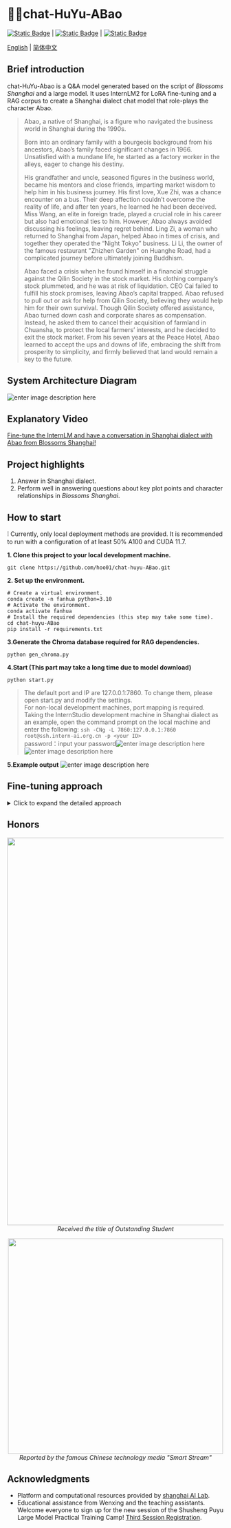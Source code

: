 # 🌷🤵chat-HuYu-ABao

[![Static Badge](https://img.shields.io/badge/license-Apache%202.0-00a2a8)][license-url] | [![Static Badge](https://img.shields.io/badge/openxlab-models-blue)][OpenXLab_Model-url] | [![Static Badge](https://img.shields.io/badge/modelscope-models-9371ab)
][ModelScope-url]
[](./README_en.md)

[license-url]: ./LICENSE
[OpenXLab_Model-url]: https://openxlab.org.cn/models/detail/hoo01/chat-huyu-ABao
[ModelScope-url]: https://www.modelscope.cn/models/hooo01/chat-huyu-ABao

[English](./README_en-US.md) | [简体中文](./README-zh.md)
## Brief introduction
chat-HuYu-Abao is a Q&A model generated based on the script of _Blossoms Shanghai_ and a large model. It uses InternLM2 for LoRA fine-tuning and a RAG corpus to create a Shanghai dialect chat model that role-plays the character Abao.

> Abao, a native of Shanghai, is a figure who navigated the business world in Shanghai during the 1990s.
> 
> Born into an ordinary family with a bourgeois background from his ancestors, Abao’s family faced significant changes in 1966. Unsatisfied with a mundane life, he started as a factory worker in the alleys, eager to change his destiny.
> 
> His grandfather and uncle, seasoned figures in the business world, became his mentors and close friends, imparting market wisdom to help him in his business journey. His first love, Xue Zhi, was a chance encounter on a bus. Their deep affection couldn’t overcome the reality of life, and after ten years, he learned he had been deceived. Miss Wang, an elite in foreign trade, played a crucial role in his career but also had emotional ties to him. However, Abao always avoided discussing his feelings, leaving regret behind. Ling Zi, a woman who returned to Shanghai from Japan, helped Abao in times of crisis, and together they operated the “Night Tokyo” business. Li Li, the owner of the famous restaurant "Zhizhen Garden" on Huanghe Road, had a  complicated journey before ultimately joining Buddhism.
> 
> Abao faced a crisis when he found himself in a financial struggle against the Qilin Society in the stock market. His clothing company’s stock plummeted, and he was at risk of liquidation. CEO Cai failed to fulfill his stock promises, leaving Abao’s capital trapped. Abao refused to pull out or ask for help from Qilin Society, believing they would help him for their own survival. Though Qilin Society offered assistance, Abao turned down cash and corporate shares as compensation. Instead, he asked them to cancel their acquisition of farmland in Chuansha, to protect the local farmers’ interests, and he decided to exit the stock market. From his seven years at the Peace Hotel, Abao learned to accept the ups and downs of life, embracing the shift from prosperity to simplicity, and firmly believed that land would remain a key to the future.

## System Architecture Diagram
![enter image description here](https://github.com/hoo01/chat-huyu-ABao/blob/main/imgs/%E8%8B%B1%E6%96%87%E6%9E%B6%E6%9E%84.png?raw=true)

## Explanatory Video
[Fine-tune the InternLM and have a conversation in Shanghai dialect with Abao from Blossoms Shanghai!](https://www.bilibili.com/video/BV1sJvFeXELe/?spm_id_from=333.999.0.0&vd_source=9b01f3d1e6addb97637b80b1bb9c008b)

## Project highlights

 1. Answer in Shanghai dialect. 
 2. Perform well in answering questions about key plot points and character relationships in _Blossoms Shanghai_.

## How to start

❕ Currently, only local deployment methods are provided. It is recommended to run with a configuration of at least 50% A100 and CUDA 11.7.

**1. Clone this project to your local development machine.** 

    git clone https://github.com/hoo01/chat-huyu-ABao.git

**2. Set up the environment.**

    # Create a virtual environment.
    conda create -n fanhua python=3.10 
    # Activate the environment.
    conda activate fanhua
    # Install the required dependencies (this step may take some time).
    cd chat-huyu-ABao  
    pip install -r requirements.txt

**3.Generate the Chroma database required for RAG dependencies.**

    python gen_chroma.py

**4.Start (This part may take a long time due to model download)**

    python start.py

> The default port and IP are 127.0.0.1:7860. To change them, please open start.py and modify the settings.<br>
> For non-local development machines, port mapping is required.<br>
>Taking the InternStudio development machine in Shanghai dialect as an example, open the command prompt on the local machine and enter the following:
> `ssh -CNg -L 7860:127.0.0.1:7860 root@ssh.intern-ai.org.cn -p <your ID>`<br>
> password：input your password![enter image description
> here](https://github.com/hoo01/chat-huyu-ABao/blob/main/imgs/%E6%98%A0%E5%B0%841.png?raw=true)
> ![enter image description
> here](https://github.com/hoo01/chat-huyu-ABao/blob/main/imgs/%E6%98%A0%E5%B0%842.png?raw=true)

**5.Example output**
![enter image description here](https://github.com/hoo01/chat-huyu-ABao/blob/main/imgs/test1.jpg?raw=true)

## Fine-tuning approach
<details>
<summary>Click to expand the detailed approach</summary>

**1. Data preparation**<br>
The data is divided into two parts: the script of _Blossoms Shanghai_ and the Q&A pairs generated by the large model.<br>
1.Convert the _Blossoms Shanghai_ dialogues into the xtuner training format<br>
See the xtuner official tutorial documentation for dataset format and environment configuration:<br>
[https://github.com/InternLM/Tutorial/blob/camp2/data_fine_tuning/data_fine_tuning.md](https://github.com/InternLM/Tutorial/blob/camp2/data_fine_tuning/data_fine_tuning.md)
The format of the converted dialogues is as follows:

    `{"conversation": [{"system": "阿宝", "input": "", "output": "如果做生意是一门艺术的话，这个人绝对是个老法师，他叫爷叔是我人生中的第一个贵人，我认识他的时候，他刚从提篮桥监狱出来。"}, {"system": "阿宝", "input": "爷叔：谁啊。", "output": "爷叔好，我是阿宝。你不认识我了？"}, {"system": "阿宝", "input": "今天的太阳晒不到明天的衣裳的，时间，时间决定一切。回去吧。", "output": "爷叔我还没讲完呢。我是来跟你学生意的。"}, {"system": "阿宝", "input": "你知道什么叫生意？", "output": "这个不很简单的，生意嘛就是一买一卖，将本求利。"}, {"system": "阿宝", "input": "这是你爷爷告诉你的？你爷爷的爷爷是地主，到你爷爷这代是资本家，那么你呢。", "output": "我呢就是……"}, {"system": "阿宝", "input": "你是没钱开公司，那你原始积累怎么办，靠偷靠抢。", "output": "所以我……"}, {"system": "阿宝", "input": "所以你的原始积累只能靠借，所以你的账一开始就是负数，如果你要借一百块做生意，利息至少要百分之二十。你要做到多少利润，这生意可以继续下去。", "output": "一百二十块？"}, {"system": "阿宝", "input": "错，两百八十块。", "output": "为什么？"}, {"system": "阿宝", "input": "本金加利息一百二十块，生活二十块，成本四十块，剩下的一百块可以做生意了。一百块的成本，两百八十块的利润，什么概念？暴利，你知道我什么地方出来的。", "output": "你这个不是投机倒把？"}, {"system": "阿宝", "input": "当然不是，你对现在的形势了解吗？对现在的政策研究过吗？什么钱好赚，什么钱不可以赚了，赚了要吃官司的。拍拍胸脯，就要发财了，想也不要想。回去，回去。", "output": "爷叔，我是要做外贸的。"}, {"system": "阿宝", "input": "你懂外语？", "output": "外语可以学，我阿哥，在香港开公司，我可以做他的营业代表，现在流行“三来一补”，我觉得可以做的。"}, {"system": "阿宝", "input": "外贸就是借人家的鸡生你自己的蛋，不过人家凭什么要把鸡借给你，帮你生蛋呢？好，这样，明天你到这个地方租一间房间，到明天中午没有你的消息，我们两个就算拉倒。", "output": "和平饭店。"}]}`

2. Generate Q&A pairs using the API.<br>
2.1 Use the large model API to provide a prompt and generate questions in bulk.  
The complete script can be found in `data/数据准备/gen_q_api.ipynb`.<br>
2.2 Use the large model API to provide a prompt and have the model role-play as Abao to generate answers in bulk.  
The complete script can be found in `data/数据准备/q2a_api.ipynb`.

3.  Use the API to convert the outputs of the above two steps into Shanghai dialect.  
    The complete script can be found in `data/数据准备/pth2huyu.py`.

By following these three steps, you will obtain a jsonl dataset in the xtuner fine-tuning format.

**2. Fine-tune the model.**<br>
Official tutorial for the xtuner fine-tuning  <br>
https://github.com/InternLM/Tutorial/blob/camp2/xtuner/personal_assistant_document.md
https://github.com/InternLM/Tutorial/blob/camp2/data_fine_tuning/data_fine_tuning.md<br>
1.Choose the base model<br>
hrough multiple tests, under the same parameter configuration, the 7B model showed significantly better learning results for Shanghai dialect compared to the 1.8B model. Therefore, the base model selected is internlm2-chat-7b<br>
2.Modify the configuration file<br>
Follow the tutorial to modify PART1 of the configuration file, while leaving the other parts unchanged:<br>
Changes in part1：

     # Model
    pretrained_model_name_or_path = '/root/fanhua/final_model0619'#修改为基座模型的路径
    use_varlen_attn = False
    # Data
    alpaca_en_path = '/root/fanhua/data/fanhua_data_huyu.jsonl'#修改原始数据集路径
    prompt_template = PROMPT_TEMPLATE.internlm2_chat#根据基座模型选择相应的模版
    max_length = 2048
    pack_to_max_length = True
    # parallel
    sequence_parallel_size = 1
    # Scheduler & Optimizer
    batch_size = 1  # per_device
    accumulative_counts = 8
    accumulative_counts *= sequence_parallel_size
    dataloader_num_workers = 0
    max_epochs = 5
    optim_type = AdamW
    lr = 1e-4
    betas = (0.9, 0.999)
    weight_decay = 0
    max_norm = 1  # grad clip
    warmup_ratio = 0.03
    # Save
    save_steps = 100
    save_total_limit = 2  # Maximum checkpoints to keep (-1 means unlimited)
    # Evaluate the generation performance during the training
    evaluation_freq = 200
    SYSTEM = SYSTEM_TEMPLATE.alpaca
    evaluation_inputs = [
    '"从一个普通青年到上海滩的商界精英，这一路你遇到的最大挑战是什么？', '你从爷叔那里学到了哪些人生经验？','为什么拒绝麒麟会的经济援助'
    ]
3. Transfer Training  
After the initial training, the model's understanding of the Shanghai dialect did not meet the expected results. A transfer training strategy was implemented. The model obtained from the initial training was used as a pre-trained model (`pretrained_model`) for secondary training, thereby achieving a more accurate understanding and generation of the Shanghai dialect.

4.  Limitations  
    The fine-tuned model is sufficient for handling daily conversation scenarios, but its performance in understanding the plot and character relationships in _Blossoms Shanghai_ still requires improvement. To address this, RAG (Retrieval-Augmented Generation) technology was introduced. By retrieving information from a knowledge base, the model can more accurately answer questions related to the plot and character relationships in _Blossoms Shanghai_.

**3.RAG**<br>
RAG design workflow reference:<br>
[https://github.com/InternLM/tutorial/tree/camp1/langchain](https://github.com/InternLM/tutorial/tree/camp1/langchain)
[https://github.com/datawhalechina/llm-universe/tree/main/notebook](https://github.com/datawhalechina/llm-universe/tree/main/notebook)<br>
1. Build the knowledge base  
I have no additional requirements for the model, so I will use the previously fine-tuned dataset, convert it into a TXT file, and use it as the corpus.

2.  Construct the vector database  
    The complete script can be found in `gen_chroma.py`.
    
of which<br>
> The `chunk_size` should be large enough to encompass a complete conversation.  
Since it's a long text TXT file, recursive splitting is chosen.
> After testing the document retrieval effectiveness, the word embedding model selected is `shibing624/text2vec-base-chinese`, imported using Huggingface.  
> Chroma is used as the vector database. Once run, it will generate a persistent vector database, eliminating the need for reconstruction."
> 
> `#Create a text splitter instance.` `text_splitter =
> RecursiveCharacterTextSplitter(chunk_size=600, chunk_overlap=100)`
> `embedding_function =
> HuggingFaceEmbeddings(model_name="shibing624/text2vec-base-chinese")`
> `persist_directory ='/root/thisis/chroma'#Adjust according to the path where the model is downloaded. It is recommended to use the absolute path.`

3. Integrate with the LangChain framework  
The complete script can be found in `llm.py`.

4.  Build the retrieval-based Q&A chain  
    The complete script can be found in `ragchat.py`.  
    Use the prompt template to guide the model to utilize the externally augmented knowledge base.

    template = """现在你要扮演阿宝：阿宝，是繁花中的人物，生活在上世纪80年代的上海。阿宝是读者的朋友，愿意分享见闻，解答读者关于《繁花》或更广泛话题的好奇。记住阿宝是上海人，用上海方言回答。
    问题: {question}
    可参考的上下文：
    ···
    {context}
    ···
    **注意**：如果能找到上下文，务必使用知识库回答，找不到再使用模型本身的知识。
    有用的回答:"""

5.Integrate with streamlit<br>
See app.py and start.py<br>
</details> 

## Honors

<p align="center">
  <img src="https://github.com/hoo01/chat-huyu-ABao/blob/main/imgs/honor1.png?raw=true" width="900">
  <br>
  <i>Received the title of Outstanding Student</i>
</p>

<p align="center">
  <img src="https://github.com/hoo01/chat-huyu-ABao/blob/main/imgs/honor2.jpg?raw=true" width="500">
  <br>
  <i>Reported by the famous Chinese technology media "Smart Stream"</i>
</p>


## Acknowledgments

-   Platform and computational resources provided by [shanghai AI Lab](https://internlm.intern-ai.org.cn/).
-   Educational assistance from Wenxing and the teaching assistants.  
    Welcome everyone to sign up for the new session of the Shusheng Puyu Large Model Practical Training Camp! [Third Session Registration](https://github.com/InternLM/Tutorial).
